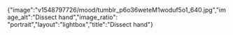 {"image":"v1548797726/mood/tumblr_p6o36weteM1woduf5o1_640.jpg","image_alt":"Dissect hand","image_ratio": "portrait","layout":"lightbox","title":"Dissect hand"}